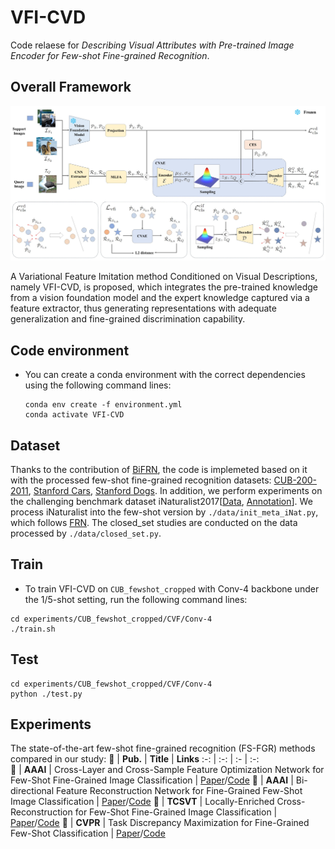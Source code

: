 # VFI-CVD

Code relaese for *Describing Visual Attributes with Pre-trained Image Encoder for Few-shot Fine-grained Recognition*.

## Overall Framework

![./Figure/overall framework.jpg](https://github.com/348632874/VFI-CVD/blob/main/Figure/Overall%20Framework.jpg)

A Variational Feature Imitation method Conditioned on Visual Descriptions, namely VFI-CVD, is proposed, which integrates the pre-trained knowledge from a vision foundation model and the expert knowledge captured via a feature extractor, thus generating representations with adequate generalization and fine-grained discrimination capability.

## Code environment

* You can create a conda environment with the correct dependencies using the following command lines:

  ```shell
  conda env create -f environment.yml
  conda activate VFI-CVD
  ```

## Dataset

Thanks to the contribution of [BiFRN](https://github.com/PRIS-CV/Bi-FRN), the code is implemeted based on it with the processed few-shot fine-grained recognition datasets: [CUB-200-2011](https://drive.google.com/file/d/1WxDB3g3U_SrF2sv-DmFYl8LS0p_wAowh/view), [Stanford Cars](https://drive.google.com/file/d/1ImEPQH5gHpSE_Mlq8bRvxxcUXOwdHIeF/view?usp=drive_link), [Stanford Dogs](https://drive.google.com/file/d/13avzK22oatJmtuyK0LlShWli00NsF6N0/view?usp=drive_link). In addition, we perform experiments on the challenging benchmark dataset iNaturalist2017\[[Data](https://ml-inat-competition-datasets.s3.amazonaws.com/2017/train_val_images.tar.gz), [Annotation](https://ml-inat-competition-datasets.s3.amazonaws.com/2017/train_2017_bboxes.zip)\]. We process iNaturalist into the few-shot version by `./data/init_meta_iNat.py`, which follows [FRN](https://github.com/Tsingularity/FRN). The closed_set studies are conducted on the data processed by `./data/closed_set.py`.

## Train

* To train VFI-CVD on `CUB_fewshot_cropped` with Conv-4 backbone under the 1/5-shot setting, run the following command lines:

```shell
cd experiments/CUB_fewshot_cropped/CVF/Conv-4
./train.sh
```

## Test

```shell
cd experiments/CUB_fewshot_cropped/CVF/Conv-4
python ./test.py
```

## Experiments

The state-of-the-art few-shot fine-grained recognition (FS-FGR) methods compared in our study:
**:open_file_folder:** | **Pub.** | **Title** | **Links** 
:-: | :-: | :-  | :-:   
:triangular_flag_on_post: | **AAAI** | Cross-Layer and Cross-Sample Feature Optimization Network for Few-Shot Fine-Grained Image Classification | [Paper](https://ojs.aaai.org/index.php/AAAI/article/view/28208)/[Code](https://github.com/zenith0923/C2-Net)
:triangular_flag_on_post: | **AAAI** | Bi-directional Feature Reconstruction Network for Fine-Grained Few-Shot Image Classification | [Paper](https://arxiv.org/abs/2211.17161)/[Code](https://github.com/PRIS-CV/Bi-FRN)
:scroll: | **TCSVT** | Locally-Enriched Cross-Reconstruction for Few-Shot Fine-Grained Image Classification | [Paper](https://ieeexplore.ieee.org/abstract/document/10123101)/[Code](https://github.com/lutsong/LCCRN)
:triangular_flag_on_post: | **CVPR** | Task Discrepancy Maximization for Fine-Grained Few-Shot Classification | [Paper](https://openaccess.thecvf.com/content/CVPR2022/html/Lee_Task_Discrepancy_Maximization_for_Fine-Grained_Few-Shot_Classification_CVPR_2022_paper.html)/[Code](https://github.com/leesb7426/CVPR2022-Task-Discrepancy-Maximization-for-Fine-grained-Few-Shot-Classification)
